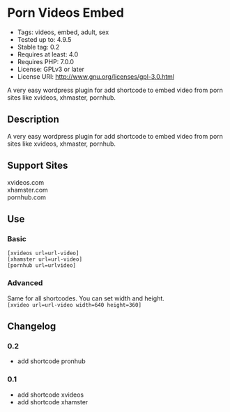 # Porn Videos Embed #
* Tags: videos, embed, adult, sex
* Tested up to: 4.9.5
* Stable tag: 0.2
* Requires at least: 4.0
* Requires PHP: 7.0.0
* License: GPLv3 or later
* License URI: http://www.gnu.org/licenses/gpl-3.0.html

A very easy wordpress plugin for add shortcode to embed video from porn sites
like xvideos, xhmaster, pornhub.

## Description ##
A very easy wordpress plugin for add shortcode to embed video from porn sites
like xvideos, xhmaster, pornhub.

## Support Sites ##
xvideos.com<br />
xhamster.com<br />
pornhub.com<br />

## Use ##
### Basic ###
`[xvideos url=url-video]`<br />
`[xhamster url=url-video]`<br />
`[pornhub url=urlvideo]`<br />

### Advanced ###

Same for all shortcodes. You can set width and height.<br />
`[xvideo url=url-video width=640 height=360]`


## Changelog ##

### 0.2 ###
* add shortcode pronhub
### 0.1 ###
* add shortcode xvideos
* add shortcode xhamster
